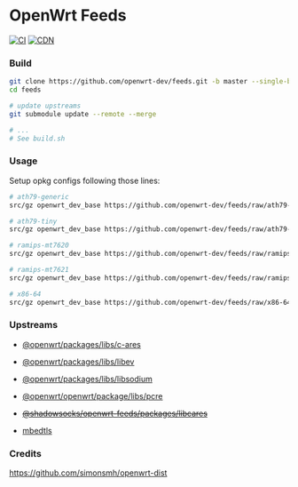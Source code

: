 # OpenWrt Feeds

[![CI](https://github.com/openwrt-dev/feeds/workflows/CI/badge.svg)](https://github.com/openwrt-dev/feeds)
[![CDN](https://data.jsdelivr.com/v1/package/gh/openwrt-dev/feeds/badge?style=rounded)](https://cdn.jsdelivr.net/gh/openwrt-dev/feeds/)

### Build

```bash
git clone https://github.com/openwrt-dev/feeds.git -b master --single-branch --recurse-submodules -j4
cd feeds

# update upstreams
git submodule update --remote --merge

# ...
# See build.sh
```

### Usage

Setup opkg configs following those lines:
```bash
# ath79-generic
src/gz openwrt_dev_base https://github.com/openwrt-dev/feeds/raw/ath79-generic/base

# ath79-tiny
src/gz openwrt_dev_base https://github.com/openwrt-dev/feeds/raw/ath79-tiny/base

# ramips-mt7620
src/gz openwrt_dev_base https://github.com/openwrt-dev/feeds/raw/ramips-mt7620/base

# ramips-mt7621
src/gz openwrt_dev_base https://github.com/openwrt-dev/feeds/raw/ramips-mt7621/base

# x86-64
src/gz openwrt_dev_base https://github.com/openwrt-dev/feeds/raw/x86-64/base
```

### Upstreams

- [@openwrt/packages/libs/c-ares](https://github.com/openwrt/packages/tree/openwrt-21.02/libs/c-ares)
- [@openwrt/packages/libs/libev](https://github.com/openwrt/packages/tree/openwrt-21.02/libs/libev)
- [@openwrt/packages/libs/libsodium](https://github.com/openwrt/packages/tree/openwrt-21.02/libs/libsodium)
- [@openwrt/openwrt/package/libs/pcre](https://github.com/openwrt/openwrt/tree/openwrt-21.02/package/libs/pcre)
- ~~[@shadowsocks/openwrt-feeds/packages/libcares](https://github.com/shadowsocks/openwrt-feeds/tree/master/packages/libcares)~~

- [mbedtls](https://github.com/shadowsocks/openwrt-feeds/tree/master/base/mbedtls)

### Credits

https://github.com/simonsmh/openwrt-dist
